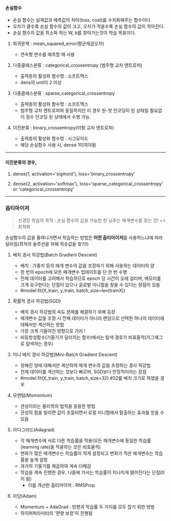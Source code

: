 #### 손실함수
- 손실 함수는 실제값과 예측값의 차이(loss, cost)를 수치화해주는 함수이다.
- 오차가 클수록 손실 함수의 값이 크고, 오차가 작을수록 손실 함수의 값이 작아진다.
- 손실 함수의 값을 최소화 하는 W, b를 찾아가는것이 학습 목표이다.


1. 회귀문제 : mean_squared_error(평균제곱오차)
    - 연속형 변수를 예측할 때 사용
  
2. 다중클래스분류 : categorical_crossentropy (범주형 교차 엔트로피)
    - 출력층의 활성화 함수명 : 소프트맥스
    - dens의 unit이 2 이상

3. 다중클래스분류 : sparse_categorical_crossentropy
    - 출력층의 활성화 함수명 : 소프트맥스
    - 범주형 교차 엔트로피와 동일하지만 이 경우 원-핫 인코딩이 된 상태일 필요없이 정수 인코딩 된 상태에서 수행 가능.

4. 이진분류 : binary_crossentropy(이항 교차 엔트로피)
    - 출력층의 활성화 함수명 : 시그모이드
    - 해당 손실함수 사용 시, dense 1이여야됨
  
 * * *
#### 이진분류의 경우, 

1) dense(1, activation='sigmoid'), loss='binary_crossentropy'

2) dense(2, activation='softmax'), loss='sparse_categorical_crossentropy' or 'categorical_crossentropy'

* * *

### 옵티마이저

> 신경망 학습의 목적 : 손실 함수의 값을 가능한 한 낮추는 매개변수를 찾는 것! => 최적화  

손실함수의 값을 줄여나가면서 학습하는 방법은 **어떤 옵티마이저**를 사용하느냐에 따라 달라짐(최적의 솔루션을 위해 최솟값을 찾기!)


1. 배치 경사 하강법(Batch Gradient Descent)
    - 배치 : 가중치 등의 매개 변수의 값을 조정하기 위해 사용하는 데이터의 양
    - 한 번의 epoch에 모든 매개변수 업데이트를 단 한 번 수행
    - 전체 데이터를 고려해서 학습하므로 epoch 당 시간이 오래 걸리며, 메모리를 크게 요구한다는 단점이 있으나 글로벌 미니멈을 찾을 수 있다는 장점이 있음
    - #model.fit(X_train, y_train, batch_size=len(trainX))
    
2. 확률적 경사 하강법(SGD)
    - 배치 경사 하강법의 속도 문제를 해결하기 위해 등장
    - 매개변수 값을 조정 시 전체 데이터가 아니라 랜덤으로 선택한 하나의 데이터에 대해서만 계산하는 방법
    - 가장 크게 기울어진 방향으로 가자 ! 
    - 비등방성함수(기울기가 달라지는 함수)에서는 탐색 경로가 비효율적(지그재그로 탐색하는 경우)
3. 미니 배치 경사 하강법(Mini-Batch Gradient Descent)
    - 정해진 양에 대해서만 계산하여 매개 변수의 값을 조정하는 경사 하강법
    - 전체 데이터를 계산하는 것보다 빠르며, SGD보다 안정적이라는 장점
    - #model.fit(X_train, y_train, batch_size=32) #32를 배치 크기로 하였을 경우
4. 모멘텀(Momentum)
    - 관성이라는 물리학의 법칙을 응용한 방법
    - 관성의 힘을 빌리면 값이 조절되면서 로컬 미니멈에서 탈출하는 효과를 얻을 수 있음
5. 아다그라드(Adagrad)
    - 각 매개변수에 서로 다른 학습률을 적용(모든 매개변수에 동일한 학습률(learning rate)을 적용하는 것은 비효율적)
    - 변화가 많은 매개변수는 학습률이 작게 설정되고 변화가 적은 매개변수는 학습률을 높게 설정
    - 과거의 기울기를 제곱하여 계속 더해감
    - 학습을 계속 진행한 경우, 나중에 가서는 학습률이 지나치게 떨어진다는 단점(0이 됨)
        - 이를 개선한 옵티마이저 : RMSProp
 6. 아담(Adam)
    - Momentum + AdaGrad : 방향과 학습률 두 가지를 모두 잡기 위한 방법
    - 하이퍼파라미터의 '편향 보정'이 진행됨
